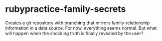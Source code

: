 # rubypractice-family-secrets
Creates a git repository with branching that mirrors family-relationship information in a data source. For now, everything seems normal. But what will happen when the shocking truth is finally revealed by the user?  
